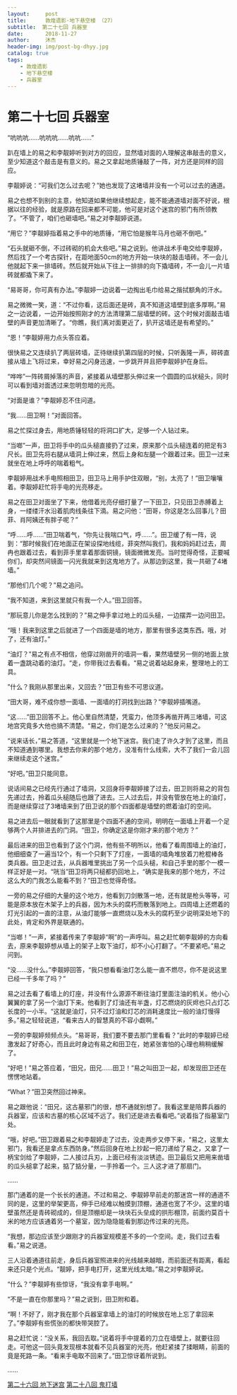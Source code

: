 ```yaml
---
layout:     post
title:      敦煌遗影·地下悬空楼 （27）
subtitle:  第二十七回 兵器室
date:       2018-11-27
author:     沐杰
header-img: img/post-bg-dhyy.jpg
catalog: true
tags:
    - 敦煌遗影
    - 地下悬空楼
    - 兵器室
---
```

# 第二十七回 兵器室

“吭吭吭……吭吭吭……吭吭……”

趴在墙上的易之和李靓婷听到对方的回应，显然墙对面的人理解这串敲击的意义，至少知道这个敲击是有意义的。易之又拿起地质锤敲了一阵，对方还是同样的回应。

李靓婷说：“可我们怎么过去呢？”她也发现了这堵墙并没有一个可以过去的通道。

易之也想不到别的主意，他知道如果他继续想起走，能不能通道墙对面不好说，根据以往的经验，就是原路在回来都不可能，他可是对这个迷宫的邪门有所领教了。“不管了，咱们也砸墙吧。”易之对李靓婷说道。

“用它？”李靓婷指着易之手中的地质锤，“用它怕是猴年马月也砸不倒吧。”

“石头就砸不倒，不过砖砌的机会大些吧。”易之说到。他讲战术手电交给李靓婷，然后找了一个考古探针，在距地面50cm的地方开始一块块的敲击墙砖。不一会儿他就起下来一排墙砖。然后就开始从下往上一排排的向下撬墙砖，不一会儿一片墙砖就都撬下来了。

“易哥哥，你可真有办法。”李靓婷一边说着一边掏出毛巾给易之揩拭额角的汗水。

易之微微一笑，道：“不过你看，这后面还是砖，真不知道这墙壁到底多厚啊。”易之一边说着，一边开始按照刚才的方法清理第二层墙壁的砖。这个时候对面敲击墙壁的声音更加清晰了。“你瞧，我们离对面更近了，扒开这墙还是有希望的。”

“恩！”李靓婷用力点头答应着。

很快易之又连续扒了两层砖墙，正待继续扒第四层的时候，只听轰隆一声，碎砖直接从墙上飞将过来，幸好易之闪身迅速，一步跳开并且把李靓婷护在身后。

“哗哗”一阵砖屑掉落的声音，紧接着从墙壁那头伸过来一个圆圆的瓜状槌头，同时可以看到墙对面透过来忽明忽暗的光亮。

“对面是谁？”李靓婷忍不住问道。

“我……田卫啊！”对面回答。

易之忙探过身去，用地质锤轻轻的将洞口扩大，足够一个人钻过来。

“当啷”一声，田卫将手中的瓜头槌直接扔了过来，原来那个瓜头槌连着的把足有3尺长。田卫先将右腿从墙洞上伸过来，然后上身和左腿一个跟着过来。田卫一过来就坐在地上呼呼的喘着粗气。

李靓婷用战术手电照相田卫，田卫马上用手护住双眼，“别，太亮了！”田卫嚷嚷着。李靓婷赶忙将手电的光亮移走。

易之在田卫对面坐了下来，他借着光亮仔细打量了一下田卫，只见田卫赤膊着上身，一缕缕汗水沿着肌肉线条往下滴。易之问他：“田哥，你这是怎么回事儿？田菲、肖阿姨还有胖子呢？”

“呼……呼……”田卫喘着气，“你先让我喘口气，呼……”。田卫缓了有一阵，说到：“那时候我们在地面正在架设探地线缆，菲突然叫我们，我和妈妈赶过去，周冉也跟着过去，看到菲手里拿着那面铜镜，镜面微微发亮。当时觉得奇怪，正要喊你们，却突然间镜面一闪光我就来到这鬼地方了。从那边到这里，我一共砸了4堵墙。”

“那他们几个呢？”易之追问。

“我不知道，来到这里就只有我一个人。”田卫回答。

“那玩意儿你是怎么找到的？”易之伸手拿过地上的瓜头槌，一边摆弄一边问田卫。

“哦！我来到这里之后就进了一个四面是墙的地方，那里有很多这类东西。哦，对了，还有油灯。”

“油灯？”易之有点不相信，他穿过刚凿开的墙洞一看，果然墙壁另一侧的地面上放着一盏跳动着的油灯。“走，你带我过去看看。“易之说着站起身来，整理地上的工具。

”什么？我刚从那里出来，又回去？”田卫有些不可思议道。

“田大哥，难不成你想一面墙、一面墙的打洞找到出路？”李靓婷插嘴道。

“这……”田卫回答不上。他心里自然清楚，凭蛮力，他顶多再凿开两三堵墙，可这地宫究竟多大他也搞不清楚。“易之，你们是怎么过来的？”他反问易之。

“说来话长，”易之答道，“这里就是一个地下迷宫。我们走了许久才到了这里，而且不知道通到哪里。我想去你来的那个地方，没准有什么线索，大不了我们一会儿回来继续走这个迷宫。”

“好吧。”田卫只能同意。

说话间易之已经先行通过了墙洞，又回身将李靓婷接了过去，田卫则将易之的背包先递过去，拎着瓜头槌随后也跟了进去。三人过去后，并没有管放在地上的油灯，而是继续穿过了3堵墙来到了田卫说的那个四面都是墙壁的燃着油灯的空间。

易之进去后一眼就看到了这那里是个四面不通的空间，明明在一面墙上开着一个足够两个人并排进去的门洞。“田卫，你确定这是你刚才来的那个地方？”

最后进来的田卫也看到了这个门洞，他有些不明所以，他看了看周围墙上的油灯，他细细查了一遍当12个，有一个只剩下了灯座，一面墙的墙角堆放着刀枪棍棒各类兵器。田卫走过去，从兵器堆里挑出了另一个瓜头槌，和自己手里的那个一模一样正好是一对。“咣当”田卫将两只槌都扔回地上，“确实是我来的那个地方，不过这么大的门我怎么能看不到？”田卫也觉得奇怪。

一旁的易之仔细的大量的这个地方，他看到刀剑散落一地，还有就是枪头等等，可能是原本放在木架子上的兵器，因为木头的腐朽而散落到地上。四周墙上还燃着的灯光引起的一直的注意，从油灯能够一直燃烧以及木头的腐朽至少说明深处地下的此处，肯定和外界是联通的。

“当啷！”一声，紧接着传来了李靓婷“啊”的一声呼叫。易之赶忙朝李靓婷的方向看去，原来李靓婷想从墙上的架子上取下油灯，却不小心打翻了。“不要紧吧。”易之问到。

“没……没什么。”李靓婷回答，“我只想看看油灯怎么能一直不燃尽，你不是说这里已经一千多年了吗？”

易之过去看了看墙上的灯座，并没有什么源源不断往油灯里面注油的机关。他小心翼翼的拿了另一个油灯下来。他看到了灯油还有半盏，灯芯燃烧的灰烬也只占灯芯长度的一小半。“这就是油灯，只不过灯油和灯芯的消耗速度比一般的油灯慢得多。”易之轻轻说道，“看来古人的智慧真的不容小觑啊。”

一旁的李靓婷频频点头。“易哥哥，我们要不要去那门里看看？”此时的李靓婷已经激发起了好奇心，而且此时身边有易之和田卫在，她紧张害怕的心理也稍稍缓解了。

“好吧！”易之答应着，“田兄，田兄……田卫！”易之叫田卫一起，却发现田卫还在愣愣地站着。

“What？”田卫突然回过神来。

易之跟他说：“田兄，这古墓邪门的很，想不通就别想了。我看这里是陪葬兵器的兵器室，应该和古墓的核心区域不远了。我们还是进去看看吧。”说着指了指墓室门处。

“哦，好吧。”田卫跟着易之和李靓婷走了过去，没走两步又停下来，“易之，这里太邪门，我看还是拿点东西防身。”然后回身在地上抄起一把刀递给了易之，又拿了一柄宝剑给了李靓婷，二人接过兵刃，上面已经有淡淡锈迹。田卫最后又把用来凿墙的瓜头槌拿了起来，掂了掂分量，一手拎着一个。三人这才进了那扇门。

……

那门通着的是一个长长的通道。不过和易之、李靓婷早前走的那迷宫一样的通道不同的是，这里的举架更高，伸手已经难以触摸到顶棚，通道也宽了不少。这里的墙壁虽然还是青砖砌成的，但是顶棚却是一块块石头垒成的拱形棚顶，前面约莫百十米的地方应该通着另一个墓室，因为隐隐能看到那边传过来的光亮。

“我想，那边应该至少跟刚才的兵器室规模差不多的一个空间。走，我们过去看看。”易之说道。

三人沿着通道往前走，身后兵器室照进来的光线越来越暗，而前面还有距离，看起来还只是个光点。“靓婷，把手电打开，这里光线太暗。”易之对李靓婷说。

“什么？”李靓婷有些惊讶，“我没有拿手电啊。”

“不是一直在你那里吗？”易之说到，田卫附和着。

“啊！不好了，刚才我在那个兵器室拿墙上的油灯的时候放在地上忘了拿回来了。”李靓婷有些慌张的都快带哭腔了。

易之赶忙说：“没关系，我回去取。”说着将手中提着的刀立在墙壁上，就要往回走。可他这一回头竟发现根本就看不见兵器室的光亮，他赶紧揉了揉眼睛，前面的竟是死路一条。“看来手电取不回来了。”田卫惊讶着所说到。

……

[第二十六回 地下迷宫](http://www.jianshu.com/p/fa61994ffd08)
[第二十八回 鬼打墙](http://www.jianshu.com/p/257c899fcd13)
